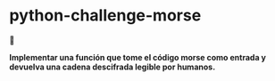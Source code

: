 # python-challenge-morse

🎏

**Implementar una función que tome el código morse como entrada y devuelva una cadena descifrada legible por humanos.**
